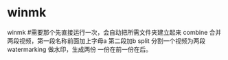 # winmk
winmk
#需要那个先直接运行一次，会自动把所需文件夹建立起来
combine  合并两段视频，第一段名称前面加上字母a  第二段加b
split 分割一个视频为两段
watermarking 做水印，生成两份  一份在前一份在后。

